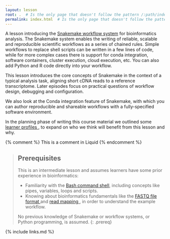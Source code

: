 ```yaml
---
layout: lesson
root: .  # Is the only page that doesn't follow the pattern /:path/index.html
permalink: index.html  # Is the only page that doesn't follow the pattern /:path/index.html
---
```


A lesson introducing the [Snakemake workflow system](https://snakemake.github.io/) for
bioinformatics analysis. The Snakemake system enables the writing of reliable, scalable and
reproducible scientific workflows as a series of chained rules. Simple workflows to replace shell
scripts can be written in a few lines of code, while for more complex cases there is support for
conda integration, software containers, cluster execution, cloud execution, etc. You can also add
Python and R code directly into your workflow.

This lesson introduces the core concepts of Snakemake in the context of a typical analysis task,
aligning short cDNA reads to a reference transcriptome. Later episodes focus on practical questions
of workflow design, debugging and configuration.

We also look at the Conda integration feature of Snakemake, with which you can author reproducible
and shareable workflows with a fully-specified software environment.

In the planning phase of writing this course material we outlined some [learner profiles
](learner_profiles/), to expand on who we think will benefit from this lesson and why.

<!-- this is an html comment -->

{% comment %} This is a comment in Liquid {% endcomment %}

> ## Prerequisites
>
> This is an intermediate lesson and assumes learners have some prior experience in bioinformatics:
> * Familiarity with the [Bash command shell](http://swcarpentry.github.io/shell-novice), including
>   concepts like pipes, variables, loops and scripts.
> * Knowing about bioinformatics fundamentals like the [FASTQ file format
>   ](https://en.wikipedia.org/wiki/FASTQ_format) and [read mapping
>   ](https://en.wikipedia.org/wiki/Read_(biology)#NGS_and_read_mapping),
>   in order to understand the example workflow.
>
> No previous knowledge of Snakemake or workflow systems, or Python programming, is assumed.
{: .prereq}

{% include links.md %}
